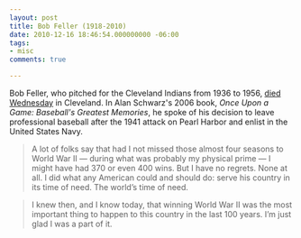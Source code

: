 ```yaml
---
layout: post
title: Bob Feller (1918-2010)
date: 2010-12-16 18:46:54.000000000 -06:00
tags:
- misc 
comments: true

---
```

Bob Feller, who pitched for the Cleveland Indians from 1936 to 1956, <a href="http://www.nytimes.com/2010/12/16/sports/baseball/16feller.html?scp=1&amp;sq=%22bob%20feller%22&amp;st=cse">died Wednesday</a> in Cleveland. In Alan Schwarz's 2006 book, <em>Once Upon a Game: Baseball's Greatest Memories</em>, he spoke of his decision to leave professional baseball after the 1941 attack on Pearl Harbor and enlist in the United States Navy.

>A lot of folks say that had I not missed those almost four seasons to World War II — during what was probably my physical prime — I might have had 370 or even 400 wins. But I have no regrets. None at all. I did what any American could and should do: serve his country in its time of need. The world’s time of need.

>I knew then, and I know today, that winning World War II was the most important thing to happen to this country in the last 100 years. I’m just glad I was a part of it.


